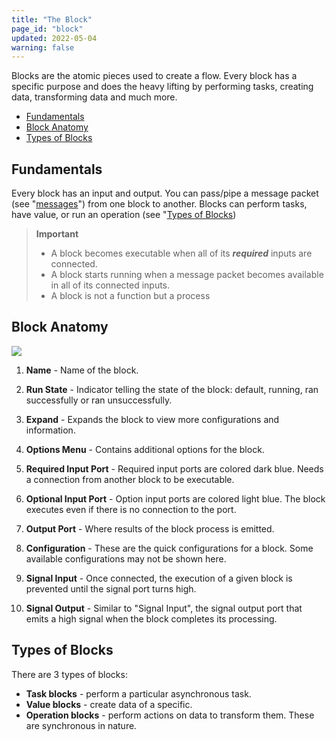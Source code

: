 ```yaml
---
title: "The Block"
page_id: "block"
updated: 2022-05-04
warning: false
---
```


Blocks are the atomic pieces used to create a flow. Every block has a specific purpose and does the heavy lifting by performing tasks, creating data, transforming data and much more.

- [Fundamentals](#fundamentals)
- [Block Anatomy](#block-anatomy)
- [Types of Blocks](#types-of-blocks)

## Fundamentals

Every block has an input and output. You can pass/pipe a message packet (see "[messages](./messages.md)") from one block to another. Blocks can perform tasks, have value, or run an operation (see "[Types of Blocks](#types-of-blocks))

> **Important**
>
> - A block becomes executable when all of its **_required_** inputs are connected.
> - A block starts running when a message packet becomes available in all of its connected inputs.
> - A block is not a function but a process

## Block Anatomy

![](https://assets.postman.com/postman-labs-docs/block/block-anatomy.svg)

1. **Name** - Name of the block.

2. **Run State** - Indicator telling the state of the block: default, running, ran successfully or ran unsuccessfully.

3. **Expand** - Expands the block to view more configurations and information.

4. **Options Menu** - Contains additional options for the block.

5. **Required Input Port** - Required input ports are colored dark blue. Needs a connection from another block to be executable.

6. **Optional Input Port** - Option input ports are colored light blue. The block executes even if there is no connection to the port.

7. **Output Port** - Where results of the block process is emitted.

8. **Configuration** - These are the quick configurations for a block. Some available configurations may not be shown here.

9. **Signal Input** - Once connected, the execution of a given block is prevented until the signal port turns high.

10. **Signal Output** - Similar to "Signal Input", the signal output port that emits a high signal when the block completes its processing.

## Types of Blocks

There are 3 types of blocks:

- **Task blocks** - perform a particular asynchronous task.
- **Value blocks** - create data of a specific.
- **Operation blocks** - perform actions on data to transform them. These are synchronous in nature.
